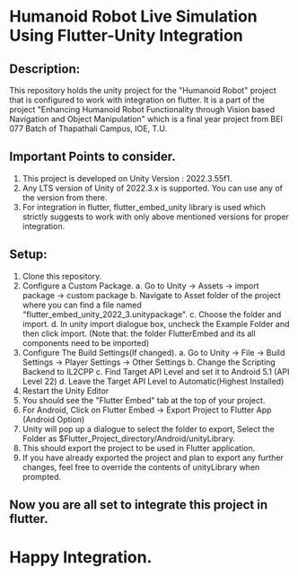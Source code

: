 # Humanoid Robot Live Simulation Using Flutter-Unity Integration

## Description:

This repository holds the unity project for the "Humanoid Robot" project that is configured to work with integration on flutter. It is a part of the project "Enhancing Humanoid Robot Functionality through Vision based Navigation and Object Manipulation" which is a final year project from BEI 077 Batch of Thapathali Campus, IOE, T.U.

## Important Points to consider.

1. This project is developed on Unity Version : 2022.3.55f1.
2. Any LTS version of Unity of 2022.3.x is supported. You can use any of the version from there.
3. For integration in flutter, flutter_embed_unity library is used which strictly suggests to work with only above mentioned versions for proper integration.

## Setup:

1. Clone this repository.
2. Configure a Custom Package.
   a. Go to Unity -> Assets -> import package -> custom package
   b. Navigate to Asset folder of the project where you can find a file named "flutter_embed_unity_2022_3.unitypackage".
   c. Choose the folder and import.
   d. In unity import dialogue box, uncheck the Example Folder and then click import. (Note that: the folder FlutterEmbed and its all components need to be imported)
3. Configure The Build Settings(If changed).
   a. Go to Unity -> File -> Build Settings -> Player Settings -> Other Settings
   b. Change the Scripting Backend to IL2CPP
   c. Find Target API Level and set it to Android 5.1 (API Level 22)
   d. Leave the Target API Level to Automatic(Highest Installed)
4. Restart the Unity Editor
5. You should see the "Flutter Embed" tab at the top of your project.
6. For Android, Click on Flutter Embed -> Export Project to Flutter App (Android Option)
7. Unity will pop up a dialogue to select the folder to export, Select the Folder as $Flutter_Project_directory/Android/unityLibrary.
8. This should export the project to be used in Flutter application.
9. If you have already exported the project and plan to export any further changes, feel free to override the contents of unityLibrary when prompted.

## Now you are all set to integrate this project in flutter.

# Happy Integration.
